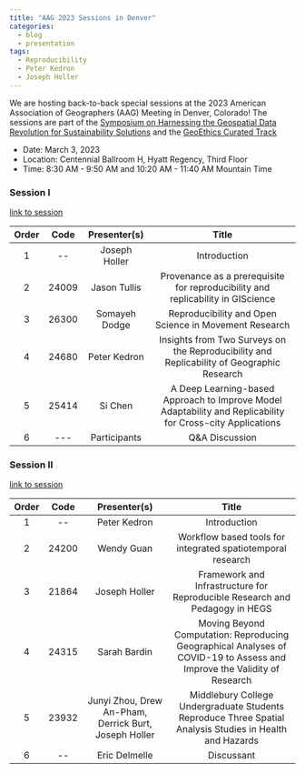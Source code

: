 ```yaml
---
title: "AAG 2023 Sessions in Denver"
categories:
  - blog
  - presentation
tags:
  - Reproducibility
  - Peter Kedron
  - Joseph Holler
---
```


We are hosting back-to-back special sessions at the 2023 American Association of Geographers (AAG) Meeting in Denver, Colorado! The sessions are part of the [Symposium on Harnessing the Geospatial Data Revolution for Sustainability Solutions](https://iguide.illinois.edu/aag-2023-symposium-on-harnessing-the-geospatial-data-revolution-for-sustainability-solutions/) and the [GeoEthics Curated Track](https://aag.secure-platform.com/aag2023/solicitations/39/sessiongallery?searchParams=%7B%22pageIndex%22%3A0%2C%22sortMode%22%3A%22SessionName%22%2C%22sortDirection%22%3A%22Ascending%22%2C%22sortByFieldId%22%3Anull%2C%22displayMode%22%3A%22List%22%2C%22filterByFieldValues%22%3A%5B%7B%22fieldId%22%3A%2257c15ef6-bdb1-448b-99b6-97048f17290a%22%2C%22listValueId%22%3A%22ce7cc591-ea22-4216-87d0-cfcdbde85911%22%7D%5D%2C%22filterByTextValue%22%3A%22%22%2C%22filterByFavorites%22%3Afalse%2C%22filterByScheduleRoomIds%22%3A%5B%5D%2C%22filterBySessionTypeIds%22%3A%5B%5D%2C%22filterByScheduleDayIds%22%3A%5B%5D%2C%22filterByScheduleTimeSlotIds%22%3A%5B%5D%2C%22isScheduleOtherEventSearchAllowed%22%3Afalse%7D)

- Date: March 3, 2023
- Location: Centennial Ballroom H, Hyatt Regency, Third Floor
- Time: 8:30 AM - 9:50 AM and 10:20 AM - 11:40 AM Mountain Time

### Session I

[link to session](https://aag.secure-platform.com/aag2023/solicitations/39/sessiongallery/6277)

| Order |  Code | Presenter(s) | Title |
| :-: | :-: | :-: | :-: |
| 1 | -- | Joseph Holler | Introduction  |
| 2 | 24009 | Jason Tullis | Provenance as a prerequisite for reproducibility and replicability in GIScience |
| 3 | 26300 | Somayeh Dodge | Reproducibility and Open Science in Movement Research |
| 4 | 24680 | Peter Kedron | Insights from Two Surveys on the Reproducibility and Replicability of Geographic Research  |
| 5 | 25414 | Si Chen | A Deep Learning-based Approach to Improve Model Adaptability and Replicability for Cross-city Applications |
| 6 | ---   | Participants | Q&A Discussion |

### Session II

[link to session](https://aag.secure-platform.com/aag2023/solicitations/39/sessiongallery/5681)

| Order |  Code | Presenter(s) | Title |
| :-: | :-: | :-: | :-: |
| 1 | -- | Peter Kedron | Introduction  |
| 2 | 24200 | Wendy Guan | Workflow based tools for integrated spatiotemporal research |
| 3 | 21864 | Joseph Holler | Framework and Infrastructure for Reproducible Research and Pedagogy in HEGS |
| 4 | 24315 | Sarah Bardin | Moving Beyond Computation: Reproducing Geographical Analyses of COVID-19 to Assess and Improve the Validity of Research |
| 5 | 23932 | Junyi Zhou, Drew An-Pham, Derrick Burt, Joseph Holler | Middlebury College Undergraduate Students Reproduce Three Spatial Analysis Studies in Health and Hazards |
| 6 | -- | Eric Delmelle | Discussant |
